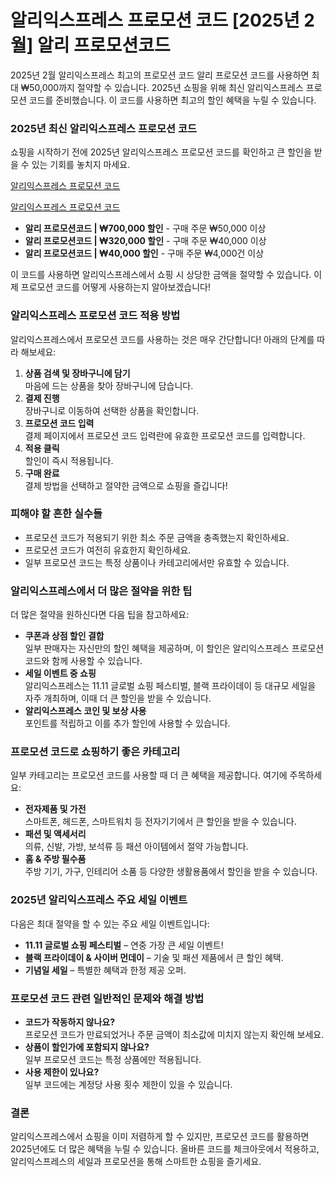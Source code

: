 # 알리익스프레스 프로모션 코드 [2025년 2월] 알리 프로모션코드

2025년 2월 알리익스프레스 최고의 프로모션 코드 알리 프로모션 코드를 사용하면 최대 ₩50,000까지 절약할 수 있습니다. 2025년 쇼핑을 위해 최신 알리익스프레스 프로모션 코드를 준비했습니다. 이 코드를 사용하면 최고의 할인 혜택을 누릴 수 있습니다.

### 2025년 최신 알리익스프레스 프로모션 코드

쇼핑을 시작하기 전에 2025년 알리익스프레스 프로모션 코드를 확인하고 큰 할인을 받을 수 있는 기회를 놓치지 마세요.

[알리익스프레스 프로모션 코드](https://alii.pub/75kgue)

[알리익스프레스 프로모션 코드](https://alii.pub/75kgue)

- **알리 프로모션코드 | ₩700,000 할인** - 구매 주문 ₩50,000 이상
- **알리 프로모션코드 | ₩320,000 할인** - 구매 주문 ₩40,000 이상
- **알리 프로모션코드 | ₩40,000 할인** - 구매 주문 ₩4,000건 이상

이 코드를 사용하면 알리익스프레스에서 쇼핑 시 상당한 금액을 절약할 수 있습니다. 이제 프로모션 코드를 어떻게 사용하는지 알아보겠습니다!

### 알리익스프레스 프로모션 코드 적용 방법

알리익스프레스에서 프로모션 코드를 사용하는 것은 매우 간단합니다! 아래의 단계를 따라 해보세요:

1. **상품 검색 및 장바구니에 담기**  
   마음에 드는 상품을 찾아 장바구니에 담습니다.
2. **결제 진행**  
   장바구니로 이동하여 선택한 상품을 확인합니다.
3. **프로모션 코드 입력**  
   결제 페이지에서 프로모션 코드 입력란에 유효한 프로모션 코드를 입력합니다.
4. **적용 클릭**  
   할인이 즉시 적용됩니다.
5. **구매 완료**  
   결제 방법을 선택하고 절약한 금액으로 쇼핑을 즐깁니다!

### 피해야 할 흔한 실수들

- 프로모션 코드가 적용되기 위한 최소 주문 금액을 충족했는지 확인하세요.
- 프로모션 코드가 여전히 유효한지 확인하세요.
- 일부 프로모션 코드는 특정 상품이나 카테고리에서만 유효할 수 있습니다.

### 알리익스프레스에서 더 많은 절약을 위한 팁

더 많은 절약을 원하신다면 다음 팁을 참고하세요:

- **쿠폰과 상점 할인 결합**  
  일부 판매자는 자신만의 할인 혜택을 제공하며, 이 할인은 알리익스프레스 프로모션 코드와 함께 사용할 수 있습니다.
- **세일 이벤트 중 쇼핑**  
  알리익스프레스는 11.11 글로벌 쇼핑 페스티벌, 블랙 프라이데이 등 대규모 세일을 자주 개최하며, 이때 더 큰 할인을 받을 수 있습니다.
- **알리익스프레스 코인 및 보상 사용**  
  포인트를 적립하고 이를 추가 할인에 사용할 수 있습니다.

### 프로모션 코드로 쇼핑하기 좋은 카테고리

일부 카테고리는 프로모션 코드를 사용할 때 더 큰 혜택을 제공합니다. 여기에 주목하세요:

- **전자제품 및 가전**  
  스마트폰, 헤드폰, 스마트워치 등 전자기기에서 큰 할인을 받을 수 있습니다.
- **패션 및 액세서리**  
  의류, 신발, 가방, 보석류 등 패션 아이템에서 절약 가능합니다.
- **홈 & 주방 필수품**  
  주방 기기, 가구, 인테리어 소품 등 다양한 생활용품에서 할인을 받을 수 있습니다.

### 2025년 알리익스프레스 주요 세일 이벤트

다음은 최대 절약을 할 수 있는 주요 세일 이벤트입니다:

- **11.11 글로벌 쇼핑 페스티벌** – 연중 가장 큰 세일 이벤트!
- **블랙 프라이데이 & 사이버 먼데이** – 기술 및 패션 제품에서 큰 할인 혜택.
- **기념일 세일** – 특별한 혜택과 한정 제공 오퍼.

### 프로모션 코드 관련 일반적인 문제와 해결 방법

- **코드가 작동하지 않나요?**  
  프로모션 코드가 만료되었거나 주문 금액이 최소값에 미치지 않는지 확인해 보세요.
- **상품이 할인가에 포함되지 않나요?**  
  일부 프로모션 코드는 특정 상품에만 적용됩니다.
- **사용 제한이 있나요?**  
  일부 코드에는 계정당 사용 횟수 제한이 있을 수 있습니다.

### 결론

알리익스프레스에서 쇼핑을 이미 저렴하게 할 수 있지만, 프로모션 코드를 활용하면 2025년에도 더 많은 혜택을 누릴 수 있습니다. 올바른 코드를 체크아웃에서 적용하고, 알리익스프레스의 세일과 프로모션을 통해 스마트한 쇼핑을 즐기세요.
